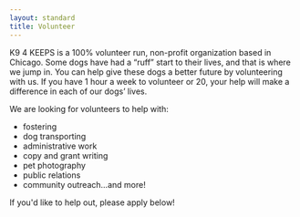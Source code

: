 ```yaml
---
layout: standard
title: Volunteer
---
```

K9 4 KEEPS is a 100% volunteer run, non-profit organization based in Chicago. Some dogs have had a 
“ruff” start to their lives, and that is where we jump in. You can help give these dogs a better future by volunteering
with us. If you have 1 hour a week to volunteer or 20, your help will make a difference in each of our dogs’ lives.

We are looking for volunteers to help with:

 * fostering
 * dog transporting
 * administrative work
 * copy and grant writing
 * pet photography
 * public relations
 * community outreach...and more!

If you'd like to help out, please apply below!

<script type="text/javascript" src="https://form.jotform.us/jsform/31838338567163"></script>

